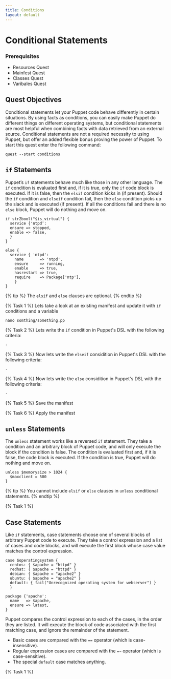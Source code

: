 ```yaml
---
title: Conditions
layout: default
---
```


# Conditional Statements

### Prerequisites

- Resources Quest
- Mainfest Quest
- Classes Quest
- Varibales Quest

## Quest Objectives

Conditional statements let your Puppet code behave differently in certain situations. By using facts as conditions, you can easily make Puppet do different things on different operating systems, but conditional statements are most helpful when combining facts with data retrieved from an external source. Conditional statements are not a required necessity to using Puppet, but offer an added flexible bonus proving the power of Puppet. To start this quest enter the following command:

	quest --start conditions

## `if` Statements

Puppet’s `if` statements behave much like those in any other language. The `if` condition is evaluated first and, if it is true, only the `if` code block is executed. If it is false, then the `elsif` condition kicks in (if present). Should the `if` condition and `elseif` condition fail, then the `else` condition picks up the slack and is executed (if present). If all the conditions fail and there is no `else` block, Puppet will do nothing and move on.

	if str2bool("$is_virtual") {
	  service {'ntpd':
	  ensure => stopped,
	  enable => false,
	  }
	}

	else {
	  service { 'ntpd':
		name       => 'ntpd',
		ensure     => running,
		enable     => true,
		hasrestart => true,
		require    => Package['ntp'],
		}
	}

{% tip %}
The `elsif` and `else` clauses are optional.
{% endtip %}

{% Task 1 %}
Lets take a look at an existing manifest and update it with `if` conditions and a variable

	nano somthing/something.pp

{% Task 2 %}
Lets write the `if` condition in Puppet's DSL with the following criteria:

	- 

{% Task 3 %}
Now lets write the `elseif` considition in Puppet's DSL with the following criteria:

	- 

{% Task 4 %}
Now lets write the `else` considition in Puppet's DSL with the following criteria:

	- 

{% Task 5 %}
Save the manifest

{% Task 6 %}
Apply the manifest


## `unless` Statements

The `unless` statement works like a reversed `if` statement. They take a condition and an arbitrary block of Puppet code, and will only execute the block if the condition is false. The condition is evaluated first and, if it is false, the code block is executed. If the condition is true, Puppet will do nothing and move on.

	unless $memorysize > 1024 {
	  $maxclient = 500
	}

{% tip %}
You cannot include `elsif` or `else` clauses in `unless` conditional statements.
{% endtip %}

{% Task 1 %}


## Case Statements

Like `if` statements, case statements choose one of several blocks of arbitrary Puppet code to execute. They take a control expression and a list of cases and code blocks, and will execute the first block whose case value matches the control expression.

	case $operatingsystem {
	  centos: { $apache = "httpd" }
	  redhat: { $apache = "httpd" }
	  debian: { $apache = "apache2" }
	  ubuntu: { $apache = "apache2" }
	  default: { fail("Unrecognized operating system for webserver") }
	  }

	package {'apache':
	  name   => $apache,
	  ensure => latest,
	}

Puppet compares the control expression to each of the cases, in the order they are listed. It will execute the block of code associated with the first matching case, and ignore the remainder of the statement.

- Basic cases are compared with the `==` operator (which is case-insensitive).
- Regular expression cases are compared with the `=~` operator (which is case-sensitive).
- The special `default` case matches anything.

{% Task 1 %}

